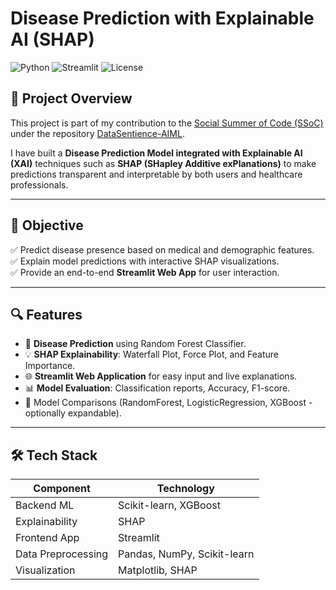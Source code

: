 # Disease Prediction with Explainable AI (SHAP)

![Python](https://img.shields.io/badge/Python-3.10%2B-blue)
![Streamlit](https://img.shields.io/badge/Streamlit-App-red)
![License](https://img.shields.io/badge/License-MIT-green)

## 🚀 Project Overview

This project is part of my contribution to the [Social Summer of Code (SSoC)](https://github.com/KavyaMunusamy/DataSentience-AIML) under the repository [DataSentience-AIML](https://github.com/KavyaMunusamy/DataSentience-AIML.git). 

I have built a **Disease Prediction Model integrated with Explainable AI (XAI)** techniques such as **SHAP (SHapley Additive exPlanations)** to make predictions transparent and interpretable by both users and healthcare professionals.

---

## 🎯 Objective

✅ Predict disease presence based on medical and demographic features.  
✅ Explain model predictions with interactive SHAP visualizations.  
✅ Provide an end-to-end **Streamlit Web App** for user interaction.  

---

## 🔍 Features

- 🏥 **Disease Prediction** using Random Forest Classifier.
- 💡 **SHAP Explainability**: Waterfall Plot, Force Plot, and Feature Importance.
- 🌐 **Streamlit Web Application** for easy input and live explanations.
- 📊 **Model Evaluation**: Classification reports, Accuracy, F1-score.
- 🔄 Model Comparisons (RandomForest, LogisticRegression, XGBoost - optionally expandable).

---

## 🛠️ Tech Stack

| Component    | Technology              |
|-------------|------------------------|
| Backend ML  | Scikit-learn, XGBoost   |
| Explainability | SHAP                   |
| Frontend App | Streamlit              |
| Data Preprocessing | Pandas, NumPy, Scikit-learn |
| Visualization | Matplotlib, SHAP |

